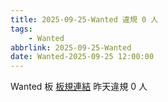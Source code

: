 ```yaml
---
title: 2025-09-25-Wanted 違規 0 人
tags:
    - Wanted
abbrlink: 2025-09-25-Wanted
date: Wanted-2025-09-25 12:00:00
---
```

Wanted 板 [板規連結](https://www.ptt.cc/bbs/Wanted/M.1608829773.A.D3B.html)
昨天違規 0 人
